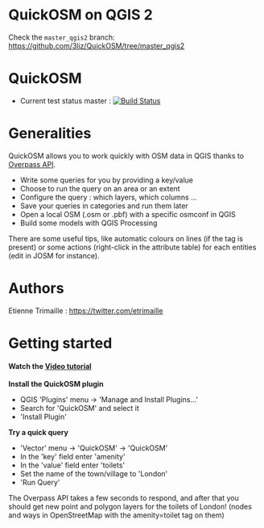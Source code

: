 # QuickOSM on QGIS 2
Check the `master_qgis2` branch: https://github.com/3liz/QuickOSM/tree/master_qgis2

QuickOSM
============================================================
* Current test status master : [![Build Status](https://travis-ci.org/3liz/QuickOSM.svg)](https://travis-ci.org/3liz/QuickOSM)

Generalities
=
QuickOSM allows you to work quickly with OSM data in QGIS thanks to [Overpass API][Overpass].
* Write some queries for you by providing a key/value
* Choose to run the query on an area or an extent
* Configure the query : which layers, which columns ...
* Save your queries in categories and run them later
* Open a local OSM (.osm or .pbf) with a specific osmconf in QGIS
* Build some models with QGIS Processing

There are some useful tips, like automatic colours on lines (if the tag is present)
 or some actions (right-click in the attribute table) for each entities (edit in JOSM for instance).

[Overpass]: https://wiki.openstreetmap.org/wiki/Overpass_API

Authors
=
Etienne Trimaille : https://twitter.com/etrimaille

Getting started
=

#### Watch the [Video tutorial](https://vimeo.com/108737868)

**Install the QuickOSM plugin**
* QGIS 'Plugins' menu -> 'Manage and Install Plugins...'
* Search for 'QuickOSM' and select it
* 'Install Plugin'

**Try a quick query**
* 'Vector' menu -> 'QuickOSM' -> 'QuickOSM'
* In the 'key' field enter 'amenity'
* In the 'value' field enter 'toilets'
* Set the name of the town/village to 'London'
* 'Run Query'

The Overpass API takes a few seconds to respond, and after that you should get new 
point and polygon layers for the toilets of London! (nodes and ways in OpenStreetMap 
with the amenity=toilet tag on them) 
